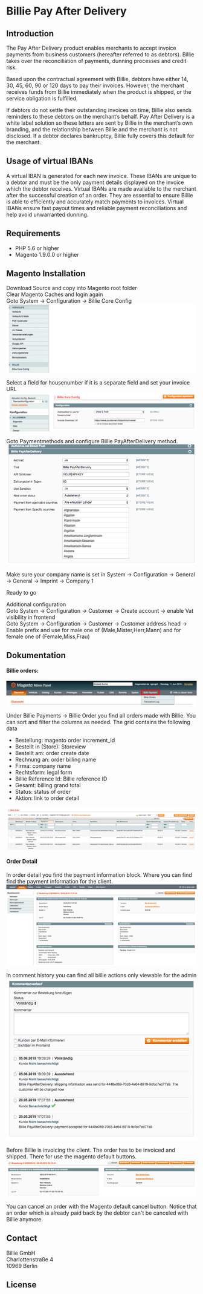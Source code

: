 # Billie Pay After Delivery
## Introduction
The Pay After Delivery product enables merchants to accept invoice payments from business customers (hereafter referred to as debtors). Billie takes over the reconciliation of payments, dunning processes and credit risk.

Based upon the contractual agreement with Billie, debtors have either 14, 30, 45, 60, 90 or 120 days to pay their invoices. However, the merchant receives funds from Billie immediately when the product is shipped, or the service obligation is fulfilled.

If debtors do not settle their outstanding invoices on time, Billie also sends reminders to these debtors on the merchant’s behalf. Pay After Delivery is a white label solution so these letters are sent by Billie in the merchant’s own branding, and the relationship between Billie and the merchant is not disclosed. If a debtor declares bankruptcy, Billie fully covers this default for the merchant.

## Usage of virtual IBANs 
A virtual IBAN is generated for each new invoice. These IBANs are unique to a debtor and must be the only payment details displayed on the invoice which the debtor receives. Virtual IBANs are made available to the merchant after the successful creation of an order. They are essential to ensure Billie is able to efficiently and accurately match payments to invoices. Virtual IBANs ensure fast payout times and reliable payment reconciliations and help avoid unwarranted dunning.

## Requirements
- PHP 5.6 or higher 
- Magento 1.9.0.0 or higher

## Magento Installation

Download Source and copy into Magento root folder<br/>
Clear Magento Caches and login again<br/>
Goto System -> Configuration -> Billie Core Config
![Billie Core Configuration](docs/img/billie_core_config_select.png)

Select a field for housenumber if it is a separate field and set your invoice URL<br/>
![Billie Core Configuration](docs/img/billie_core_config.png)

Goto Paymentmethods and configure Billie PayAfterDelivery method.<br/>
![Billie Core Configuration](docs/img/billie_core_payment.png)

Make sure your company name is set in System -> Configuration -> General -> General -> Imprint -> Company 1

Ready to go

Additional configuration<br/>
Goto System -> Configuration -> Customer -> Create account -> enable Vat visibility in frontend<br/>
Goto System -> Configuration -> Customer -> Customer address head -> Enable prefix and use for male one of (Male,Mister,Herr,Mann) and for female one of (Female,Miss,Frau)

## Dokumentation

#### Billie orders:
![Billie Core Configuration](docs/img/billie_core_magento_menu.png)


Under Billie Payments -> Billie Order you find all orders made with Billie. You can sort and filter the columns as needed. The grid contains the following data<br/>

* Bestellung: magento order increment_id
* Bestellt in (Store): Storeview
* Bestellt am: order create date
* Rechnung an: order billing name
* Firma: company name
* Rechtsform: legal form
* Billie Reference Id: Billie reference ID 
* Gesamt: billing grand total
* Status: status of order 
* Aktion: link to order detail

![Billie Core Configuration](docs/img/billie_core_payment_history.png)

#### Order Detail

In order detail you find the payment information block. Where you can find find the payment information for the client.
![Billie Core Configuration](docs/img/billie_core_order.png)

In comment history you can find all billie actions only viewable for the admin
![Billie Core Configuration](docs/img/billie_core_order_history.png)

Before Billie is invoicing the client. The order has to be invoiced and shipped. There for use the magento default buttons.
![Billie Core Configuration](docs/img/billie_core_order_actions.png)

You can cancel an order with the Magento default cancel button. Notice that an order which is already paid back by the debtor can't be canceled with Billie anymore.

## Contact
Billie GmbH<br/>
Charlottenstraße 4<br/>
10969 Berlin<br/>

## License

